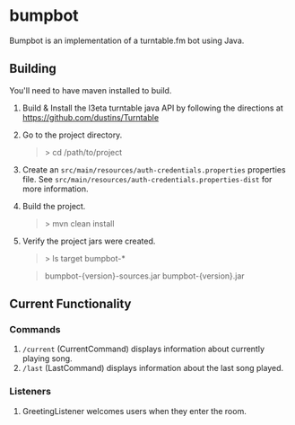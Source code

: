 # bumpbot

Bumpbot is an implementation of a turntable.fm bot using Java.

## Building

You'll need to have maven installed to build.

1. Build & Install the l3eta turntable java API by following the directions at https://github.com/dustins/Turntable

2. Go to the project directory.

    > \> cd /path/to/project

3. Create an `src/main/resources/auth-credentials.properties` properties file. See
   `src/main/resources/auth-credentials.properties-dist` for more information.

4. Build the project.

    > \> mvn clean install

5. Verify the project jars were created.

    > \> ls target bumpbot-*

    > bumpbot-{version}-sources.jar bumpbot-{version}.jar

## Current Functionality

### Commands

1. `/current` (CurrentCommand) displays information about currently playing song.
2. `/last` (LastCommand) displays information about the last song played.

### Listeners

1. GreetingListener welcomes users when they enter the room.
